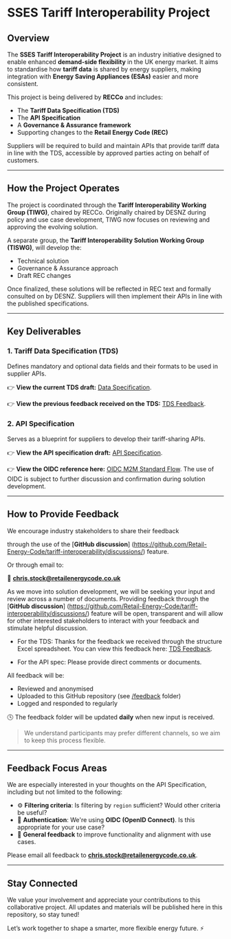 # SSES Tariff Interoperability Project

## Overview

The **SSES Tariff Interoperability Project** is an industry initiative designed to enable enhanced **demand-side flexibility** in the UK energy market. It aims to standardise how **tariff data** is shared by energy suppliers, making integration with **Energy Saving Appliances (ESAs)** easier and more consistent.

This project is being delivered by **RECCo** and includes:
- The **Tariff Data Specification (TDS)**
- The **API Specification**
- A **Governance & Assurance framework**
- Supporting changes to the **Retail Energy Code (REC)**

Suppliers will be required to build and maintain APIs that provide tariff data in line with the TDS, accessible by approved parties acting on behalf of customers.

---

## How the Project Operates

The project is coordinated through the **Tariff Interoperability Working Group (TIWG)**, chaired by RECCo. Originally chaired by DESNZ during policy and use case development, TIWG now focuses on reviewing and approving the evolving solution.

A separate group, the **Tariff Interoperability Solution Working Group (TISWG)**, will develop the:
- Technical solution
- Governance & Assurance approach
- Draft REC changes

Once finalized, these solutions will be reflected in REC text and formally consulted on by DESNZ. Suppliers will then implement their APIs in line with the published specifications.

---

## Key Deliverables

### 1. Tariff Data Specification (TDS)
Defines mandatory and optional data fields and their formats to be used in supplier APIs.

👉 **View the current TDS draft:** [Data Specification](https://view.officeapps.live.com/op/view.aspx?src=https%3A%2F%2Fraw.githubusercontent.com%2FRetail-Energy-Code%2Ftariff-interoperability%2Frefs%2Fheads%2Fmain%2FTariff%2520Data%2520Specification.xlsx&wdOrigin=BROWSELINK).

👉 **View the previous feedback received on the TDS:** [TDS Feedback](https://view.officeapps.live.com/op/view.aspx?src=https%3A%2F%2Fraw.githubusercontent.com%2FRetail-Energy-Code%2Ftariff-interoperability%2Frefs%2Fheads%2Fmain%2Ffeedback%2FFeedback%2520on%2520Tariff%2520Data%2520Specification%2520(TDS).xlsx&wdOrigin=BROWSELINK).

### 2. API Specification
Serves as a blueprint for suppliers to develop their tariff-sharing APIs.

👉 **View the API specification draft:** [API Specification](https://38db35b56c92.edge.eu.portal.konghq.com/apis/api-for-sharing-tariff-data-1-0-0/specifications/84d45b00-df1b-40d4-a322-708590da9549).

👉 **View the OIDC reference here:** [OIDC M2M Standard Flow](https://github.com/Retail-Energy-Code/tariff-interoperability/blob/main/OIDC.png). The use of OIDC is subject to further discussion and confirmation during solution development.

---

## How to Provide Feedback

We encourage industry stakeholders to share their feedback 

through the use of the [**GitHub discussion**] (https://github.com/Retail-Energy-Code/tariff-interoperability/discussions/) feature.

Or through email to:

📩 **chris.stock@retailenergycode.co.uk**

As we move into solution development, we will be seeking your input and review across a number of documents. Providing feedback through the [**GitHub discussion**] (https://github.com/Retail-Energy-Code/tariff-interoperability/discussions/) feature will be open, transparent and will allow for other interested stakeholders to interact with your feedback and stimulate helpful discussion.

- For the TDS: Thanks for the feedback we received through the structure Excel spreadsheet. You can view this feedback here: [TDS Feedback](https://view.officeapps.live.com/op/view.aspx?src=https%3A%2F%2Fraw.githubusercontent.com%2FRetail-Energy-Code%2Ftariff-interoperability%2Frefs%2Fheads%2Fmain%2Ffeedback%2FFeedback%2520on%2520Tariff%2520Data%2520Specification%2520(TDS).xlsx&wdOrigin=BROWSELINK).

- For the API spec: Please provide direct comments or documents.

All feedback will be:
- Reviewed and anonymised
- Uploaded to this GitHub repository (see [/feedback](feedback/) folder)
- Logged and responded to regularly

🕓 The feedback folder will be updated **daily** when new input is received.

> We understand participants may prefer different channels, so we aim to keep this process flexible.

---

## Feedback Focus Areas

We are especially interested in your thoughts on the API Specification, including but not limited to the following:

- ⚙️ **Filtering criteria**: Is filtering by `region` sufficient? Would other criteria be useful?
- 🔐 **Authentication**: We're using **OIDC (OpenID Connect)**. Is this appropriate for your use case?
- 🧩 **General feedback** to improve functionality and alignment with use cases.

Please email all feedback to **chris.stock@retailenergycode.co.uk**.

---

## Stay Connected

We value your involvement and appreciate your contributions to this collaborative project. All updates and materials will be published here in this repository, so stay tuned!

Let’s work together to shape a smarter, more flexible energy future. ⚡
